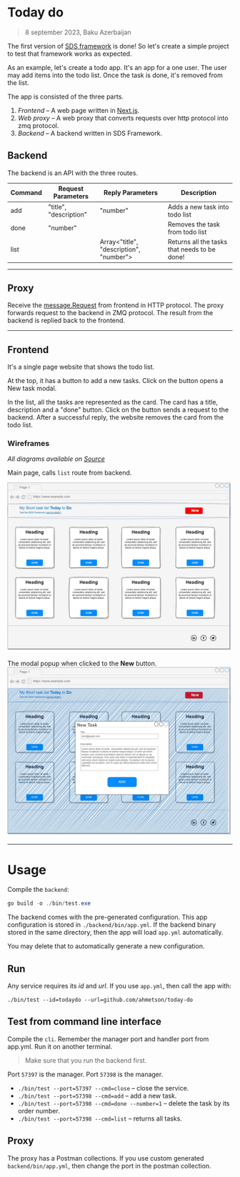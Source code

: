 # Today do

> 8 september 2023, Baku Azerbaijan

The first version of [SDS framework](https://github.com/ahmetson/service-lib) is done!
So let's create a simple project to test that framework works as expected.

As an example, let's create a todo app. It's an app for a one user.
The user may add items into the todo list. Once the task is done, it's removed from the list.

The app is consisted of the three parts.

1. *Frontend* &ndash; A web page written in [Next.js](https://nextjs.org/).
2. *Web proxy* &ndash; A web proxy that converts requests over http protocol into zmq protocol.
3. *Backend* &ndash; A backend written in SDS Framework.

## Backend

The backend is an API with the three routes.

| Command | Request Parameters     | Reply Parameters                        | Description                                  |
|---------|------------------------|-----------------------------------------|----------------------------------------------|
| add     | "title", "description" | "number"                                | Adds a new task into todo list               |  
| done    | "number"               |                                         | Removes the task from todo list              |
| list    |                        | Array<"title", "description", "number"> | Returns all the tasks that needs to be done! |

---

## Proxy
Receive the [message.Request](https://github.com/ahmetson/common-lib/blob/main/message/request.go#L23)
from frontend in HTTP protocol. 
The proxy forwards request to the backend in ZMQ protocol.
The result from the backend is replied back to the frontend.

---
## Frontend
It's a single page website that shows the todo list.

At the top, it has a button to add a new tasks. 
Click on the button opens a New task modal.

In the list, all the tasks are represented as the card.
The card has a title, description and a "done" button. 
Click on the button sends a request to the backend.
After a successful reply, the website removes the card from the todo list.

### Wireframes

*All diagrams available on [Source](https://drive.google.com/file/d/1uJOUcLeR_iM6pSZ1ILsbYSvKr5VdZNBS/view?usp=sharing)*

Main page, calls `list` route from backend.

![Index](_assets/MainPage.jpg "Main page")

The modal popup when clicked to the **New** button.
![Add Task](_assets/AddModal.jpg "Modal wireframe for adding a new task")

---
# Usage

Compile the `backend`:

```powershell
go build -o ./bin/test.exe
```

The backend comes with the pre-generated configuration.
This app configuration is stored in `./backend/bin/app.yml`.
If the backend binary stored in the same directory, then the app will load `app.yml` automatically.

You may delete that to automatically generate a new configuration.

## Run
Any service requires its *id* and *url*.
If you use `app.yml`, then call the app with:
```shell
./bin/test --id=todaydo --url=github.com/ahmetson/today-do
```

## Test from command line interface
Compile the `cli`.
Remember the manager port and handler port from app.yml.
Run it on another terminal.

> Make sure that you run the backend first.

Port `57397` is the manager.
Port `57398` is the manager.

* `./bin/test --port=57397 --cmd=close` &ndash; close the service.
* `./bin/test --port=57398 --cmd=add` &ndash; add a new task.
* `./bin/test --port=57398 --cmd=done --number=1` &ndash; delete the task by its order number.
* `./bin/test --port=57398 --cmd=list` &ndash; returns all tasks.

## Proxy

The proxy has a Postman collections. 
If you use custom generated `backend/bin/app.yml`, then change the port in the postman collection.
